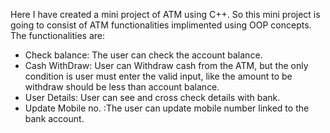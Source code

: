 Here I have created a mini project of ATM using C++.
So this mini project is going to consist of ATM functionalities implimented using OOP concepts.
The functionalities are: 
* Check balance: The user can check the account balance.
* Cash WithDraw: User can Withdraw cash from the ATM, but the only condition is
user must enter the valid input, like the amount to be withdraw should be less than account balance.
* User Details: User can see and cross check  details with bank.
* Update Mobile no. :The user can update mobile number linked to the bank account.
